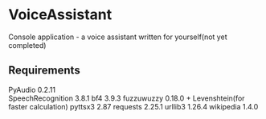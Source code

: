 # VoiceAssistant

Console application - a voice assistant written for yourself(not yet completed)

Requirements
------------

PyAudio 0.2.11<br/>
SpeechRecognition 3.8.1
bf4 3.9.3
fuzzuwuzzy 0.18.0 + Levenshtein(for faster calculation)
pyttsx3 2.87
requests 2.25.1
urllib3 1.26.4
wikipedia 1.4.0
